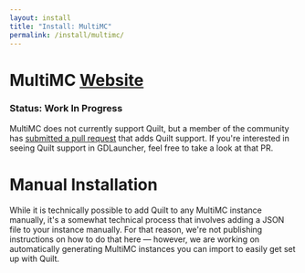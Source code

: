 ```yaml
---
layout: install
title: "Install: MultiMC"
permalink: /install/multimc/
---
```


# MultiMC <a href="https://multimc.org" class="button is-link is-pulled-right"><span class="icon"><i class="fas fa-globe"></i></span><span>Website</span></a>

### Status: Work In Progress

MultiMC does not currently support Quilt, but a member of the community has 
[submitted a pull request](https://github.com/MultiMC/Launcher/pull/3760) that adds Quilt support. If you're 
interested in seeing Quilt support in GDLauncher, feel free to take a look at that PR.

# Manual Installation

While it is technically possible to add Quilt to any MultiMC instance manually, it's a somewhat technical process that
involves adding a JSON file to your instance manually. For that reason, we're not publishing instructions on how to do 
that here &mdash; however, we are working on automatically generating MultiMC instances you can import to easily get 
set up with Quilt.
